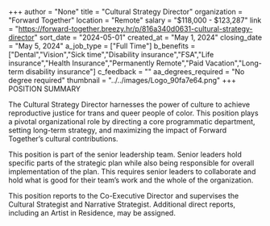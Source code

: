 +++
author = "None"
title = "Cultural Strategy Director"
organization = "Forward Together"
location = "Remote"
salary = "$118,000 - $123,287"
link = "https://forward-together.breezy.hr/p/816a340d0631-cultural-strategy-director"
sort_date = "2024-05-01"
created_at = "May 1, 2024"
closing_date = "May 5, 2024"
a_job_type = ["Full Time"]
b_benefits = ["Dental","Vision","Sick time","Disability insurance","FSA","Life insurance","Health Insurance","Permanently Remote","Paid Vacation","Long-term disability insurance"]
c_feedback = ""
aa_degrees_required = "No degree required"
thumbnail = "../../images/Logo_90fa7e64.png"
+++
POSITION SUMMARY

The Cultural Strategy Director harnesses the power of culture to achieve reproductive justice for trans and queer people of color. This position plays a 
pivotal organizational role by directing a core programmatic department, setting long-term strategy, and maximizing the impact of Forward Together’s
cultural contributions. 

This position is part of the senior leadership team. Senior leaders hold specific parts of the strategic plan while also being responsible for overall implementation of the plan. This requires senior leaders to collaborate and hold what is good for their team’s work and the whole of the organization. 

This position reports to the Co-Executive Director and supervises the Cultural Strategist and Narrative Strategist. Additional direct reports, including an Artist in Residence, may be assigned.